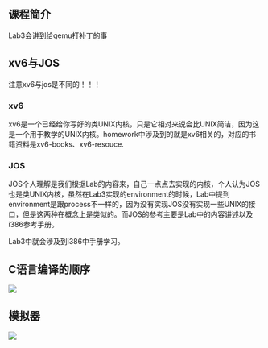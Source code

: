 ## 课程简介

Lab3会讲到给qemu打补丁的事

## xv6与JOS

注意xv6与jos是不同的！！！

### xv6

xv6是一个已经给你写好的类UNIX内核，只是它相对来说会比UNIX简洁，因为这是一个用于教学的UNIX内核。homework中涉及到的就是xv6相关的，对应的书籍资料是xv6-books、xv6-resouce.

### JOS

JOS个人理解是我们根据Lab的内容来，自己一点点去实现的内核，个人认为JOS也是类UNIX内核，虽然在Lab3实现的environment的时候，Lab中提到environment是跟process不一样的，因为没有实现JOS没有实现一些UNIX的接口，但是这两种在概念上是类似的。而JOS的参考主要是Lab中的内容讲述以及i386参考手册。

Lab3中就会涉及到i386中手册学习。









## C语言编译的顺序

![](E:/%E7%A0%94%E7%A9%B6%E7%94%9F%E9%98%B6%E6%AE%B5/MIT6.828/notes/image/Cprogram0.jpg)

## 模拟器

![](E:/%E7%A0%94%E7%A9%B6%E7%94%9F%E9%98%B6%E6%AE%B5/MIT6.828/notes/image/qemu0.jpg)